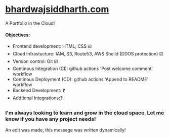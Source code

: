 # [bhardwajsiddharth.com](http://bhardwajsiddharth.com/)

A Portfolio in the Cloud!

#### Objectives:
* Frontend development: HTML, CSS ☑️
* Cloud Infrastucture:  IAM, S3, Route53, AWS Sheild (DDOS protection) ☑️
* Version control: Git ☑️
* Continous Integration (CI): github actions 'Post welcome comment' workflow
* Continous Deployment (CD): github actions 'Append to README' workflow
* Backend Development: ❓
* Addtional Integrations:❓

### I'm always looking to learn and grow in the cloud space. Let me know if you have any project needs! 
An edit was made, this message was written dynamically!
